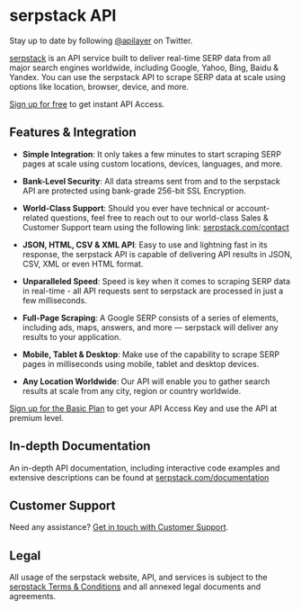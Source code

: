 # serpstack API

Stay up to date by following [@apilayer](https://twitter.com/apilayer) on Twitter.

[serpstack](https://serpstack.com) is an API service built to deliver real-time SERP data from all major search engines worldwide, including Google, Yahoo, Bing, Baidu & Yandex. You can use the serpstack API to scrape SERP data at scale using options like location, browser, device, and more.  

[Sign up for free](https://serpstack.com/product) to get instant API Access.

## Features & Integration

* **Simple Integration**:
It only takes a few minutes to start scraping SERP pages at scale using custom locations, devices, languages, and more.

* **Bank-Level Security**:
All data streams sent from and to the serpstack API are protected using bank-grade 256-bit SSL Encryption.

* **World-Class Support**:
Should you ever have technical or account-related questions, feel free to reach out to our world-class Sales & Customer Support team using the following link: [serpstack.com/contact](https://serpstack.com/contact)

* **JSON, HTML, CSV & XML API**:
Easy to use and lightning fast in its response, the serpstack API is capable of delivering API results in JSON, CSV, XML or even HTML format. 

* **Unparalleled Speed**:
Speed is key when it comes to scraping SERP data in real-time - all API requests sent to serpstack are processed in just a few milliseconds. 

* **Full-Page Scraping**:
A Google SERP consists of a series of elements, including ads, maps, answers, and more — serpstack will deliver any results to your application.

* **Mobile, Tablet & Desktop**:
Make use of the capability to scrape SERP pages in milliseconds using mobile, tablet and desktop devices.

* **Any Location Worldwide**:
Our API will enable you to gather search results at scale from any city, region or country worldwide.

[Sign up for the Basic Plan](https://serpstack.com/signup/basic) to get your API Access Key and use the API at premium level.

## In-depth Documentation

An in-depth API documentation, including interactive code examples and extensive descriptions can be found at [serpstack.com/documentation](https://serpstack.com/documentation)

## Customer Support
Need any assistance? [Get in touch with Customer Support](mailto:support@serpstack.com).

## Legal

All usage of the serpstack website, API, and services is subject to the [serpstack Terms & Conditions](https://serpstack.com/terms) and all annexed legal documents and agreements.
